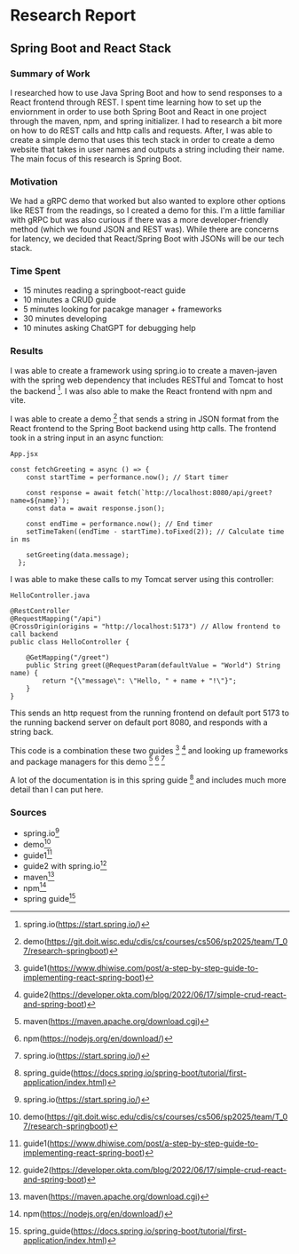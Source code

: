 # Research Report
## Spring Boot and React Stack
### Summary of Work
<!--One paragraph summary of the research being performed-->

I researched how to use Java Spring Boot and how to send responses to a React frontend through REST. I spent time learning how to set up the enviornment in order to use both Spring Boot and React in one project through the maven, npm, and spring initializer. I had to research a bit more on how to do REST calls and http calls and requests. After, I was able to create a simple demo that uses this tech stack in order to create a demo website that takes in user names and outputs a string including their name. The main focus of this research is Spring Boot. 


### Motivation
<!--Explain why you felt the need to perform this research-->

We had a gRPC demo that worked but also wanted to explore other options like REST from the readings, so I created a demo for this. I'm a little familiar with gRPC but was also curious if there was a more developer-friendly method (which we found JSON and REST was). While there are concerns for latency, we decided that React/Spring Boot with JSONs will be our tech stack. 

### Time Spent
<!--Explain how your time was spent-->
- 15 minutes reading a springboot-react guide
- 10 minutes a CRUD guide
- 5 minutes looking for pacakge manager + frameworks
- 30 minutes developing
- 10 minutes asking ChatGPT for debugging help

### Results
<!--Explain what you learned/produced/etc. This section should explain the
important things you learned so that it can serve as an easy reference for yourself
and others who could benefit from reviewing this topic. Include your sources as
footnotes. Make sure you include the footnotes where appropriate e.g [^1]-->

I was able to create a framework using spring.io to create a maven-javen with the spring web dependency that includes RESTful and Tomcat to host the backend [^1]. I was also able to make the React frontend with npm and vite. 

I was able to create a demo [^2] that sends a string in JSON format from the React frontend to the Spring Boot backend using http calls. The frontend took in a string input in an async function:

`App.jsx`
```
const fetchGreeting = async () => {
    const startTime = performance.now(); // Start timer

    const response = await fetch(`http://localhost:8080/api/greet?name=${name}`);
    const data = await response.json();

    const endTime = performance.now(); // End timer
    setTimeTaken((endTime - startTime).toFixed(2)); // Calculate time in ms

    setGreeting(data.message);
  };
```

I was able to make these calls to my Tomcat server using this controller:

`HelloController.java`
```
@RestController
@RequestMapping("/api")
@CrossOrigin(origins = "http://localhost:5173") // Allow frontend to call backend
public class HelloController {
    
    @GetMapping("/greet")
    public String greet(@RequestParam(defaultValue = "World") String name) {
        return "{\"message\": \"Hello, " + name + "!\"}";
    }
}
```

This sends an http request from the running frontend on default port 5173 to the running backend server on default port 8080, and responds with a string back. 

This code is a combination these two guides [^3] [^4] and looking up frameworks and package managers for this demo [^5] [^6] [^1]

A lot of the documentation is in this spring guide [^7] and includes much more detail than I can put here. 

### Sources
<!--list your sources and link them to a footnote with the source url-->
- spring.io[^1]
- demo[^2]
- guide1[^3]
- guide2 with spring.io[^4]
- maven[^5]
- npm[^6]
- spring guide[^7]

[^1]: spring.io(https://start.spring.io/)
[^2]: demo(https://git.doit.wisc.edu/cdis/cs/courses/cs506/sp2025/team/T_07/research-springboot)
[^3]: guide1(https://www.dhiwise.com/post/a-step-by-step-guide-to-implementing-react-spring-boot)
[^4]: guide2(https://developer.okta.com/blog/2022/06/17/simple-crud-react-and-spring-boot)
[^5]: maven(https://maven.apache.org/download.cgi)
[^6]: npm(https://nodejs.org/en/download/)
[^7]: spring_guide(https://docs.spring.io/spring-boot/tutorial/first-application/index.html)


